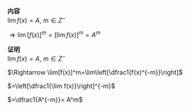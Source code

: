 **内容**  
$\lim f(x) = A, \ m \in Z^-$  
  
$\Rightarrow \lim[f(x)]^m=\left[\lim f(x)\right]^m= A^m$  
  
**证明**  
$\lim f(x) = A, \ m \in Z^-$  
  
$\Rightarrow \lim[f(x)]^m=\lim\left[\dfrac1{f(x)^{-m}}\right]$  
  
$=\left[\dfrac1{\lim f(x)}\right]^{-m}$  
  
$=\dfrac1{A^{-m}}= A^m$  
